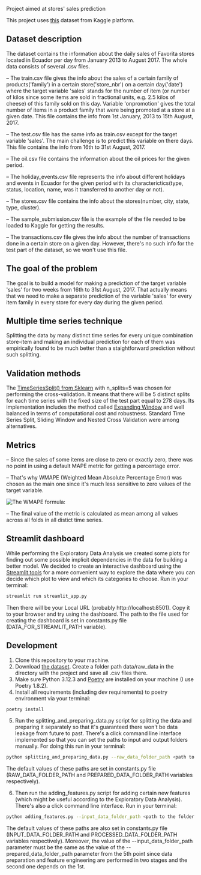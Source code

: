 Project aimed at stores' sales prediction

This project uses [this](https://www.kaggle.com/competitions/store-sales-time-series-forecasting/data) dataset from Kaggle platform.


## Dataset description
The dataset contains the information about the daily sales of Favorita stores located in Ecuador per day from January 2013 to August 2017. The whole data consists of several .csv files.

– The train.csv file gives the info about the sales of a certain family of products('family') in a certain store('store_nbr') on a certain day('date') where the target variable 'sales' stands for the number of item (or number of kilos since some items are sold in fractional units, e.g. 2.5 kilos of cheese) of this family sold on this day. Variable 'onpromotion' gives the total number of items in a product family that were being promoted at a store at a given date. This file contains the info from 1st January, 2013 to 15th August, 2017.

– The test.csv file has the same info as train.csv except for the target variable 'sales'. The main challenge is to predict this variable on there days. This file contains the info from 16th to 31st August, 2017.

– The oil.csv file contains the information about the oil prices for the given period.

– The holiday_events.csv file represents the info about different holidays and events in Ecuador for the given period with its characterictics(type, status, location, name, was it transferred to another day or not).

– The stores.csv file contains the info about the stores(number, city, state, type, cluster).

– The sample_submission.csv file is the example of the file needed to be loaded to Kaggle for getting the results.

– The transactions.csv file gives the info about the number of transactions done in a certain store on a given day. However, there's no such info for the test part of the dataset, so we won't use this file.


## The goal of the problem
The goal is to build a model for making a prediction of the target variable 'sales' for two weeks from 16th to 31st August, 2017. That actually means that we need to make a separate prediction of the variable 'sales' for every item family in every store for every day during the given period.


## Multiple time series technique
Splitting the data by many distinct time series for every unique combination store-item and making an individual prediction for each of them was empirically found to be much better than a staightforward prediction without such splitting.


## Validation methods
The [TimeSeriesSplit() from Sklearn](https://scikit-learn.org/stable/modules/generated/sklearn.model_selection.TimeSeriesSplit.html) with n_splits=5 was chosen for performing the cross-validation. It means that there will be 5 distinct splits for each time series with the fixed size of the test part equal to 278 days. Its implementation includes the method called [Expanding Window](https://forecastegy.com/posts/time-series-cross-validation-python/#simple-time-split-validation) and well balanced in terms of computational cost and robustness. Standard Time Series Split, Sliding Window and Nested Cross Validation were among alternatives.


## Metrics 
– Since the sales of some items are close to zero or exactly zero, there was no point in using a default MAPE metric for getting a percentage error.

– That's why WMAPE (Weighted Mean Absolute Percentage Error) was chosen as the main one since it's much less sensitive to zero values of the target variable.

![The WMAPE formula:](https://miro.medium.com/v2/resize:fit:440/1*L358vwYHsmqT5Sqzrs-arA.png)

– The final value of the metric is calculated as mean among all values across all folds in all distict time series.


## Streamlit dashboard
While performing the Exploratory Data Analysis we created some plots for finding out some possible implicit dependencies in the data for building a better model. We decided to create an interactive dashboard using the [Streamlit tools](https://streamlit.io/) for a more convenient way to explore the data where you can decide which plot to view and which its categories to choose. Run in your terminal:

```sh
streamlit run streamlit_app.py 
```

Then there will be your Local URL (probably http://localhost:8501). Copy it to your browser and try using the dashboard.
The path to the file used for creating the dashboard is set in constants.py file (DATA_FOR_STREAMLIT_PATH variable).


## Development
1. Clone this repository to your machine.
2. Download [the dataset](https://www.kaggle.com/competitions/store-sales-time-series-forecasting/data). Create a folder path data/raw_data in the directory with the project and save all .csv files there.
3. Make sure Python 3.12.3 and [Poetry](https://python-poetry.org/docs/) are installed on your machine (I use Poetry 1.8.2).
4. Install all requirements (including dev requirements) to poetry environment via your terminal:

```sh
poetry install 
```

5. Run the splitting_and_preparing_data.py script for splitting the data and preparing it separately so that it's guaranteed there won't be data leakage from future to past. There's a click command line interface implemented so that you can set the paths to input and output folders manually. For doing this run in your terminal:

```sh
python splitting_and_preparing_data.py --raw_data_folder_path <path to the folder with raw data> --prepared_data_folder_path <path to the output folder> 
```

The default values of these paths are set in constants.py file (RAW_DATA_FOLDER_PATH and PREPARED_DATA_FOLDER_PATH variables respectively).

6. Then run the adding_features.py script for adding certain new features (which might be useful according to the Exploratory Data Analysis). There's also a click command line interface. Run in your terminal:

```sh
python adding_features.py --input_data_folder_path <path to the folder with input data> --processed_data_folder_path <path to the output folder> 
```

The default values of these paths are also set in constants.py file (INPUT_DATA_FOLDER_PATH and PROCESSED_DATA_FOLDER_PATH variables respectively). Moreover, the value of the --input_data_folder_path parameter must be the same as the value of the --prepared_data_folder_path parameter from the 5th point since data preparation and feature engineering are performed in two stages and the second one depends on the 1st.

